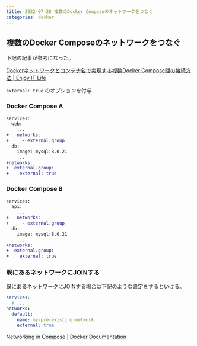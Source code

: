 ```yaml
---
title: 2022-07-20 複数のDocker Composeのネットワークをつなぐ
categories: docker
---
```


## 複数のDocker Composeのネットワークをつなぐ

下記の記事が参考になった。

[Dockerネットワークとコンテナ名で実現する複数Docker Compose間の接続方法 \| Enjoy IT Life](https://nishinatoshiharu.com/access-container-via-network/)

`external: true` のオプションを付与

### Docker Compose A

```diff
services:
  web:
    ...
+   networks:
+     - external.group
  db:
    image: mysql:8.0.21
    ...
+networks:
+  external.group:
+    external: true
```

### Docker Compose B

```diff
services:
  api:
    ...
+   networks:
+     - external.group
  db:
    image: mysql:8.0.21
    ...
+networks:
+  external.group:
+    external: true
```

### 既にあるネットワークにJOINする

既にあるネットワークにJOINする場合は下記のような設定をするといける。

```yml
services:
  # ...
networks:
  default:
    name: my-pre-existing-network
    external: true
```

[Networking in Compose \| Docker Documentation](https://docs.docker.com/compose/networking/)
